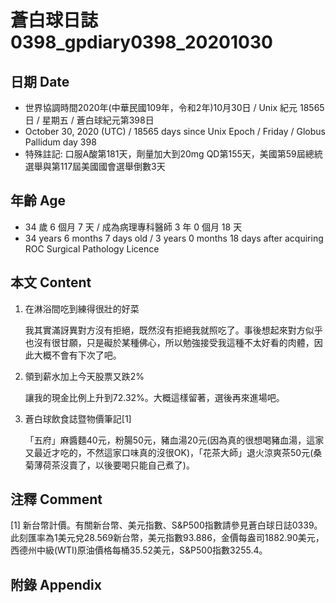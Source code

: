 [_metadata_:encoding]: - "utf-8"
[_metadata_:language]: - "zh-Hant-TW"
[_metadata_:fileformat]: - "markdown"
[_metadata_:MIME_type]: - "text/plain"
[_metadata_:markdown_version]: - "commonmark version 0.29"
[_metadata_:markdown_spec]: - "https://spec.commonmark.org/0.29/"

# 蒼白球日誌0398_gpdiary0398_20201030 #

## 日期 Date ##

* 世界協調時間2020年(中華民國109年，令和2年)10月30日 / Unix 紀元 18565 日 / 星期五 / 蒼白球紀元第398日
* October 30, 2020 (UTC) / 18565 days since Unix Epoch / Friday / Globus Pallidum day 398
* 特殊註記: 口服A酸第181天，劑量加大到20mg QD第155天，美國第59屆總統選舉與第117屆美國國會選舉倒數3天

## 年齡 Age ##

* 34 歲 6 個月 7 天 / 成為病理專科醫師 3 年 0 個月 18 天
* 34 years 6 months 7 days old / 3 years 0 months 18 days after acquiring ROC Surgical Pathology Licence

## 本文 Content ##

1. 在淋浴間吃到練得很壯的好菜

    我其實滿訝異對方沒有拒絕，既然沒有拒絕我就照吃了。事後想起來對方似乎也沒有很甘願，只是礙於某種佛心，所以勉強接受我這種不太好看的肉體，因此大概不會有下次了吧。

2. 領到薪水加上今天股票又跌2%

    讓我的現金比例上升到72.32%。大概這樣留著，選後再來進場吧。

3. 蒼白球飲食誌暨物價筆記[1]

    「五府」麻醬麵40元，粉腸50元，豬血湯20元(因為真的很想喝豬血湯，這家又最近才吃的，不然這家口味真的沒很OK)，「花茶大師」退火涼爽茶50元(桑菊薄荷茶沒賣了，以後要喝只能自己煮了)。

## 注釋 Comment ##

[1] 新台幣計價。有關新台幣、美元指數、S&P500指數請參見蒼白球日誌0339。此刻匯率為1美元兌28.569新台幣，美元指數93.886，金價每盎司1882.90美元，西德州中級(WTI)原油價格每桶35.52美元，S&P500指數3255.4。

## 附錄 Appendix ##

